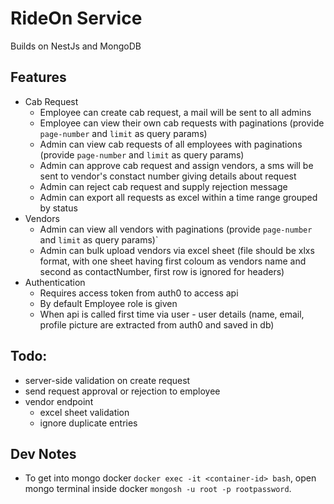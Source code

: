 # RideOn Service
Builds on NestJs and MongoDB

## Features
- Cab Request
  - Employee can create cab request, a mail will be sent to all admins
  - Employee can view their own cab requests with paginations (provide `page-number` and `limit` as query params)
  - Admin can view cab requests of all employees with paginations (provide `page-number` and `limit` as query params)
  - Admin can approve cab request and assign vendors, a sms will be sent to vendor's constact number giving details about request
  - Admin can reject cab request and supply rejection message
  - Admin can export all requests as excel within a time range grouped by status
- Vendors
  - Admin can view all vendors with paginations (provide `page-number` and `limit` as query params)`
  - Admin can bulk upload vendors via excel sheet (file should be xlxs format, with one sheet having first coloum as vendors name and second as contactNumber, first row is ignored for headers)
- Authentication
  - Requires access token from auth0 to access api
  - By default Employee role is given
  - When api is called first time via user - user details (name, email, profile picture are extracted from auth0 and saved in db)

## Todo:
- server-side validation on create request
- send request approval or rejection to employee
- vendor endpoint
  - excel sheet validation
  - ignore duplicate entries




## Dev Notes
- To get into mongo docker `docker exec -it <container-id> bash`, open mongo terminal inside docker `mongosh -u root -p rootpassword`.
